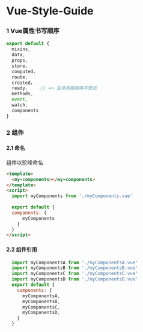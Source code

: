 # Vue-Style-Guide

### 1 Vue属性书写顺序

```javascript
export default {
  mixins,
  data,
  props,
  store，
  computed，
  route,
  created，
  ready，    // => 生命周期顺序不赘述
  methods,
  event,
  watch,
  components
}
```



### 2 组件

#### 2.1 命名

组件以驼峰命名

```html
<template>
  <my-components></my-components>
</template>
<script>
  import myComponents from './myComponents.vue'
    
  export default {
  components: {
  	  myComponents
    }
  }
</script>

```

#### 2.2 组件引用

```javascript
  import myComponentsA from './myComponentsA.vue'  
  import myComponentsB from './myComponentsB.vue'
  import myComponentsC from './myComponentsC.vue'
  import myComponentsD from './myComponentsD.vue'
  export default {
    components: {
  	  myComponentsA,
      myComponentsB,
      myComponentsC,
      myComponentsD,
    }
  }
```



